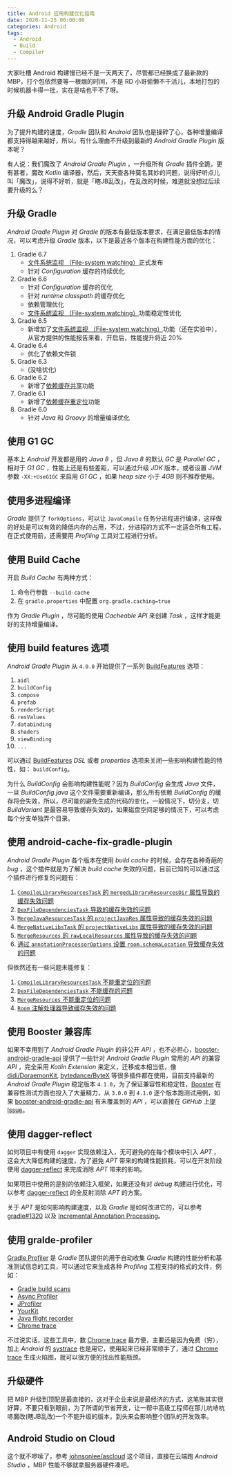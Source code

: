 ```yaml
---
title: Android 应用构建优化指南
date: 2020-11-25 00:00:00
categories: Android
tags:
  - Android
  - Build
  - Compiler
---
```


大家吐槽 Android 构建慢已经不是一天两天了，尽管都已经换成了最新款的 MBP，打个包依然要等一根烟的时间，不是 RD 小哥偷懒不干活儿，本地打包的时候机器卡得一批，实在是啥也干不了呀。

## 升级 Android Gradle Plugin

为了提升构建的速度，*Gradle* 团队和 *Android* 团队也是操碎了心，各种增量编译都支持得越来越好，所以，有什么理由不升级到最新的 *Android Gradle Plugin* 版本呢？

有人说：我们魔改了 *Android Gradle Plugin* ，一升级所有 *Gradle* 插件全跪，更有甚者，魔改 *Kotlin* 编译器，然后，天天查各种莫名其妙的问题，说得好听点儿叫「魔改」，说得不好听，就是「瞎JB乱改」，在乱改的时候，难道就没想过后续要升级的么？

## 升级 Gradle

*Android Gradle Plugin* 对 *Gradle* 的版本有最低版本要求，在满足最低版本的情况，可以考虑升级 *Gradle* 版本，以下是最近各个版本在构建性能方面的优化：

1. Gradle 6.7
    - [文件系统监视 （File-system watching）](https://docs.gradle.org/6.5/userguide/gradle_daemon.html#sec:daemon_watch_fs)正式发布
    - 针对 *Configuration* 缓存的持续优化
1. Gradle 6.6
    - 针对 *Configuration* 缓存的优化
    - 针对 *runtime classpath* 的缓存优化
    - 依赖管理优化
    - [文件系统监视 （File-system watching）](https://docs.gradle.org/6.5/userguide/gradle_daemon.html#sec:daemon_watch_fs)功能稳定性优化
1. Gradle 6.5
    - 新增加了[文件系统监视 （File-system watching）](https://docs.gradle.org/6.5/userguide/gradle_daemon.html#sec:daemon_watch_fs)功能（还在实验中），从官方提供的性能报告来看，开启后，性能提升将近 20%
1. Gradle 6.4
    - 优化了依赖文件锁
1. Gradle 6.3
    - (没啥优化)
1. Gradle 6.2
    - 新增了[依赖缓存共享](https://docs.gradle.org/6.2/release-notes.html#shared-dependency-cache)功能
1. Gradle 6.1 
    - 新增了[依赖缓存重定位](https://docs.gradle.org/6.1/release-notes.html#gradle's-dependency-cache-can-be-relocated)功能
1. Gradle 6.0
    - 针对 *Java* 和 *Groovy* 的增量编译优化

## 使用 G1 GC

基本上 *Android* 开发都是用的 *Java 8* ，但 *Java 8* 的默认 *GC* 是 *Parallel GC* ，相对于 *G1 GC* ，性能上还是有些差距，可以通过升级 *JDK* 版本，或者设置 *JVM* 参数 `-XX:+UseG1GC` 来启用 *G1 GC* ，如果 *heap size* 小于 *4GB* 则不推荐使用。

## 使用多进程编译

*Gradle* 提供了 `forkOptions`，可以让 `JavaCompile` 任务分进程进行编译，这样做的好处是可以有效的降低内存的占用，不过，分进程的方式不一定适合所有工程，在正式使用前，还需要用 *Profiling* 工具对工程进行分析。

## 使用 Build Cache

开启 *Build Cache* 有两种方式：

1. 命令行参数 `--build-cache`
1. 在 `gradle.properties` 中配置 `org.gradle.caching=true`

作为 *Gradle Plugin* ，尽可能的使用 *Cacheable API* 来创建 *Task* ，这样才能更好的支持增量编译。

## 使用 build features 选项

*Android Gradle Plugin* 从  `4.0.0` 开始提供了一系列 [BuildFeatures](https://developer.android.com/reference/tools/gradle-api/4.1/com/android/build/api/dsl/BuildFeatures) 选项：

1. `aidl`
1. `buildConfig`
1. `compose`
1. `prefab`
1. `renderScript`
1. `resValues`
1. `databinding`
1. `shaders`
1. `viewBinding`
1. `...`

可以通过 [BuildFeatures](https://developer.android.com/reference/tools/gradle-api/4.1/com/android/build/api/dsl/BuildFeatures) *DSL* 或者 *properties* 选项来关闭一些影响构建性能的特性，如： `buildConfig`。

为什么 *BuildConfig* 会影响构建性能呢？因为 *BuildConfig* 会生成 *Java* 文件，一旦 *BuildConfig.java* 这个文件需要重新编译，那么所有依赖 *BuildConfig* 的缓存将会失效，所以，尽可能的避免生成的代码的变化，一般情况下，切分支，切 *BuildVariant* 是最容易导致缓存失效的，如果磁盘空间足够的情况下，可以考虑每个分支单独弄个目录。

## 使用 android-cache-fix-gradle-plugin

*Android Gradle Plugin* 各个版本在使用 *build cache* 的时候，会存在各种奇葩的 *bug* ，这个插件就是为了解决 *build cache* 失效的问题，目前已知的可以通过这个插件进行修复的问题有：

1. [`CompileLibraryResourcesTask` 的 `mergedLibraryResourcesDir` 属性导致的缓存失效问题](https://issuetracker.google.com/issues/155218379)
1. [`DexFileDependenciesTask` 导致的缓存失效的问题](https://issuetracker.google.com/160138798)
1. [`MergeJavaResourcesTask` 的 `projectJavaRes` 属性导致的缓存失效的问题](https://issuetracker.google.com/issues/140602655)
1. [`MergeNativeLibsTask` 的 `projectNativeLibs` 属性导致的缓存失效的问题](https://issuetracker.google.com/issues/140602655)
1. [`MergeResources` 的 `rawLocalResources` 属性导致的缓存失效的问题](https://issuetracker.google.com/issues/141301405)
1. [通过 `annotationProcessorOptions` 设置 `room.schemaLocation` 导致缓存失效的问题](https://issuetracker.google.com/issues/132245929)

但依然还有一些问题未能修复：

1. [`CompileLibraryResourcesTask` 不能重定位的问题](https://issuetracker.google.com/issues/155218379)
1. [`DexFileDependenciesTask` 不能缓存的问题](https://issuetracker.google.com/160138798)
1. [`MergeResources` 不能重定位的问题](https://issuetracker.google.com/issues/141301405)
1. [`Room` 注解处理器导致缓存失效的问题](https://issuetracker.google.com/issues/132245929)

## 使用 Booster 兼容库

如果不幸用到了 *Android Gradle Plugin* 的非公开 *API* ，也不必担心，[booster-android-gradle-api](https://github.com/didi/booster/tree/master/booster-android-gradle-api) 提供了一些针对 *Android Gradle Plugin* 常用的 *API* 的兼容 *API* ，完全采用 *Kotlin Extension* 来定义，迁移成本相当低，像 [didi/DoraemonKit](https://github.com/didi/DoraemonKit), [bytedance/ByteX](https://github.com/bytedance/ByteX) 等很多插件都在使用，目前支持最新的 *Android Gradle Plugin* 稳定版本 `4.1.0`，为了保证兼容性和稳定性，[Booster](https://github.com/didi/booster) 在兼容性测试方面也投入了大量精力，从 `3.0.0` 到 `4.1.0` 逐个版本跑测试用例，如果 [booster-android-gradle-api](https://github.com/didi/booster/tree/master/booster-android-gradle-api) 有未覆盖到的 *API* ，可以直接在 *GitHub* 上[提 Issue](https://github.com/didi/booster/issues/new)。

## 使用 dagger-reflect

如何项目中有使用 `dagger` 实现依赖注入，无可避免的在每个模块中引入 *APT* ，这会大大降低构建的速度，为了避免 *APT* 带来的构建性能损耗，可以在开发阶段使用 [dagger-reflect](https://github.com/JakeWharton/dagger-reflect) 来完成消除 *APT* 带来的影响。

如果项目中使用的是别的依赖注入框架，如果还没有对 *debug* 构建进行优化，可以参考 [dagger-reflect](https://github.com/JakeWharton/dagger-reflect) 的全反射消除 *APT* 的方案。

关于 *APT* 是如何影响构建速度，以及 *Gradle* 是如何改进它的，可以参考 [gradle#1320](https://github.com/gradle/gradle/issues/1320) 以及 [Incremental Annotation Processing](https://github.com/gradle/gradle/files/1659294/Incremental.Annotation.Processing.-.Public.Copy.pdf)。

## 使用 gralde-profiler

[Gradle Profiler](https://github.com/gradle/gradle-profiler) 是 *Gradle* 团队提供的用于自动收集 *Gradle* 构建的性能分析和基准测试信息的工具，可以通过它来生成各种 *Profiling* 工程支持的格式的文件，例如：

- [Gradle build scans](https://gradle.com/)
- [Async Profiler](https://github.com/jvm-profiling-tools/async-profiler)
- [JProfiler](https://www.ej-technologies.com/products/jprofiler/overview.html)
- [YourKit](https://www.yourkit.com/)
- [Java flight recorder](https://docs.oracle.com/javacomponents/jmc-5-4/jfr-runtime-guide/about.htm#JFRUH170)
- [Chrome trace](https://www.chromium.org/developers/how-tos/trace-event-profiling-tool)

不过说实话，这些工具中，数 [Chrome trace](https://www.chromium.org/developers/how-tos/trace-event-profiling-tool) 最方便，主要还是因为免费（穷），加上 *Android* 的 [systrace](https://developer.android.com/studio/profile/systrace) 也是用它，使用起来已经非常顺手了，通过 [Chrome trace](https://www.chromium.org/developers/how-tos/trace-event-profiling-tool) 生成火陷图，就可以很方便的找出性能瓶颈。

## 升级硬件

把 MBP 升级到顶配是最直接的，这对于企业来说是最经济的方式，这笔账其实很好算，不要只看到眼前，为了所谓的节省开支，让一帮中高级工程师在那儿吭哧吭哧魔改(瞎JB乱改)一个不能升级的版本，到头来会影响整个团队的开发效率。

## Android Studio on Cloud

这个就不啰嗦了，参考 [johnsonlee/ascloud](https://github.com/johnsonlee/ascloud) 这个项目，直接在云端跑 *Android Studio* ，MBP 性能不够就拿服务器硬件凑吧。


